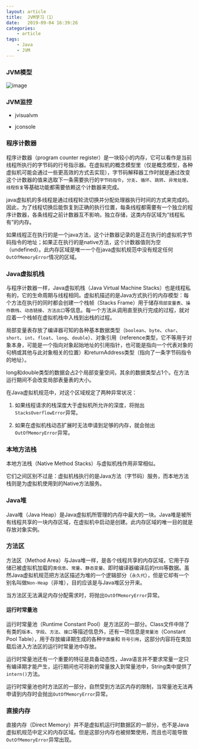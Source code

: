 ```yaml
---
layout: article
title:	JVM学习（1）
date:	2019-09-04 16:39:26
categories:
    - article
tags:
    - Java
    - JVM
---
```


### JVM模型

![image](https://user-images.githubusercontent.com/29170657/64320878-fd955100-cff1-11e9-8f63-f3cbf85adaa4.png)

### JVM监控

* jvisualvm

* jconsole

### 程序计数器

程序计数器（program counter register）是一块较小的内存，它可以看作是当前线程所执行的字节码的行号指示器。在虚拟机的概念模型里（仅是概念模型，各种虚拟机可能会通过一些更高效的方式去实现），字节码解释器工作时就是通过改变这个计数器的值来选取下一条需要执行的`字节码指令`，`分支`、`循环`、`跳转`、`异常处理`、`线程恢复`等基础功能都需要依赖这个计数器来完成。

java虚拟机的多线程是通过线程轮流切换并分配处理器执行时间的方式来完成的。因此，为了线程切换后能恢复到正确的执行位置，每条线程都需要有一个独立的程序计数器，各条线程之前计数器互不影响，独立存储，这类内存区域为“线程私有”的内存。

如果线程正在执行的是一个java方法，这个计数器记录的是正在执行的虚拟机字节码指令的地址；如果正在执行的是native方法，这个计数器值则为空（undefined）。此内存区域是唯一一个在java虚拟机规范中没有规定任何`OutOfMemoryError`情况的区域。

### Java虚拟机栈

与程序计数器一样，Java虚拟机栈（Java Virtual Machine Stacks）也是线程私有的，它的生命周期与线程相同。虚拟机描述的是Java方式执行的内存模型：每个方法在执行的同时都会创建一个栈帧（Stacks Frame）用于储存`局部变量表`、`操作数栈`、`动态链接`、`方法出口`等信息。每一个方法从调用直至执行完成的过程，就对应着一个栈帧在虚拟机栈中入栈到出栈的过程。

局部变量表存放了编译器可知的各种基本数据类型（`boolean`、`byte`、`char`、`short`、`int`、`float`、`long`、`double`）、对象引用（reference类型，它不等用于对象本身，可能是一个指向对象起始地址的引用指针，也可能是指向一个代表对象的句柄或其他与此对象相关的位置）和returnAddress类型（指向了一条字节码指令的地址）。

long和double类型的数据会占2个局部变量空间，其余的数据类型占1个。在方法运行期间不会改变局部表量表的大小。

在Java虚拟机规范中，对这个区域规定了两种异常状况：

1. 如果线程请求的栈深度大于虚拟机所允许的深度，将抛出`StacksOverflowError`异常。

2. 如果在虚拟机栈动态扩展时无法申请到足够的内存，就会抛出`OutOfMemoryError`异常。

### 本地方法栈

本地方法栈（Native Method Stacks）与虚拟机栈作用非常相似。

它们之间区别不过是：虚拟机栈执行的是Java方法（字节码）服务，而本地方法栈则是为虚拟机使用到的Native方法服务。

### Java堆

Java堆（Java Heap）是Java虚拟机所管理的内存中最大的一块。Java堆是被所有线程共享的一块内存区域，在虚拟机中启动是创建。此内存区域的唯一目的就是存放对象实例。

### 方法区

方法区（Method Area）与Java堆一样，是各个线程共享的内存区域，它用于存储已被虚拟机加载的`类信息`、`常量`、`静态变量`、即时编译器编译后的`代码`等数据。虽然Java虚拟机规范把方法区描述为堆的一个逻辑部分（`永久代`），但是它却有一个别名叫做`Non-Heap`（非堆），目的应该是与Java堆区分开来。

当方法区无法满足内存分配需求时，将抛出`OutOfMemoryError`异常。

#### 运行时常量池

运行时常量池（Runtime Constant Pool）是方法区的一部分。Class文件中除了有类的`版本`、`字段`、`方法`、`接口`等描述信息外，还有一项信息是`常量池`（Constant Pool Table），用于存放编译期生成的各种`字面量`和
`符号引用`，这部分内容将在类加载后进入方法区的运行时常量池中存放。

运行时常量池还有一个重要的特征是具备动态性，Java语言并不要求常量一定只有编译期才能产生，运行期间也可将新的常量放入到常量池中，String类中提供了`intern()`方法。

运行时常量池也时方法区的一部分，自然受到方法区内存的限制，当常量池无法再申请到内存时会抛出`OutOfMemoryError`异常。

### 直接内存

直接内存（Direct Memory）并不是虚拟机运行时数据区的一部分，也不是Java虚拟机规范中定义的内存区域。但是这部分内存也被频繁使用，而且也可能导致`OutOfMemoryError`异常出现。
